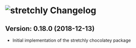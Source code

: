 # ![stretchly Changelog](https://img.shields.io/badge/stretchly-Package%20Changelog-blue.svg?style=for-the-badge)

## Version: 0.18.0 (2018-12-13)
- Initial implementation of the stretchly chocolatey package

